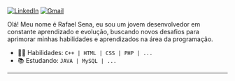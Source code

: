 [![LinkedIn](https://img.shields.io/badge/LinkedIn-010001?style=for-the-badge&logo=linkedin&logoColor=white)](https://www.linkedin.com/in/rafaznj/)
[![Gmail](https://img.shields.io/badge/Gmail-010001?style=for-the-badge&logo=gmail&logoColor=white)](mailto:rafaelsenabarreto@gmail.com)

Olá! Meu nome é Rafael Sena, eu sou um jovem desenvolvedor em constante aprendizado e evolução, buscando novos desafios para aprimorar minhas habilidades e aprendizados na área da programação.

- 👨‍💻 Habilidades: `C++ | HTML | CSS | PHP | ...`
- 📚 Estudando: `JAVA | MySQL | ...`
<hr>
